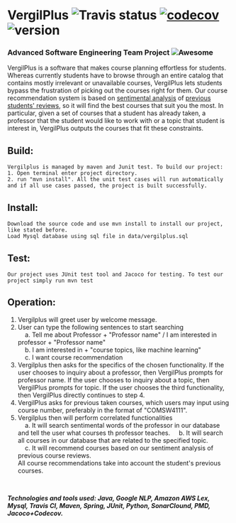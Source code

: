 # VergilPlus ![Travis status](https://travis-ci.org/pow25/vergilplus.svg?branch=master) [![codecov](https://codecov.io/gh/pow25/vergilplus/branch/master/graph/badge.svg)](https://codecov.io/gh/pow25/vergilplus) ![version](https://img.shields.io/badge/version-2.0.0-blue.svg?maxAge=2592000)

### Advanced Software Engineering Team Project ![Awesome](https://cdn.rawgit.com/sindresorhus/awesome/d7305f38d29fed78fa85652e3a63e154dd8e8829/media/badge.svg)

VergilPlus is a software that makes course planning effortless for students. Whereas currently students have to browse through an entire catalog that contains mostly irrelevant or unavailable courses, VergilPlus lets students bypass the frustration of picking out the courses right for them. Our course recommendation system is based on [sentimental analysis](https://cloud.google.com/natural-language/docs/sentiment-tutorial) of [previous students' reviews](http://culpa.info/), so it will find the best courses that suit you the most.  In particular, given a set of courses that a student has already taken, a professor that the student would like to work with or a topic that student is interest in, VergilPlus outputs the courses that fit these constraints.  

## Build: <br />
```
Vergilplus is managed by maven and Junit test. To build our project:
1. Open terminal enter project directory.
2. run "mvn install". All the unit test cases will run automatically and if all use cases passed, the project is built successfully.
```

## Install: <br />
```
Download the source code and use mvn install to install our project, like stated before.
Load Mysql database using sql file in data/vergilplus.sql
```

## Test: <br />
```
Our project uses JUnit test tool and Jacoco for testing. To test our project simply run mvn test
```

## Operation:<br />
1. Vergilplus will greet user by welcome message.<br />
2. User can type the following sentences to start searching<br />
    &nbsp;&nbsp;&nbsp;&nbsp;a. Tell me about Professor + "Professor name" / I am interested in professor + "Professor name"<br />
    &nbsp;&nbsp;&nbsp;&nbsp;b. I am interested in + "course topics, like machine learning"<br />
    &nbsp;&nbsp;&nbsp;&nbsp;c. I want course recommendation<br />
3. Vergilplus then asks for the specifics of the chosen functionality.  If the user chooses to inquiry about a professor, then VergilPlus prompts for professor name.  If the user chooses to inquiry about a topic, then VergilPlus prompts for topic.  If the user chooses the third functionality, then VergilPlus directly continues to step 4.   
4. VergilPlus asks for previous taken courses, which users may input using course number, preferably in the format of "COMSW4111".
5. Vergilplus then will perform correlated functionalities<br />
    &nbsp;&nbsp;&nbsp;&nbsp;a. It will search sentimental words of the professor in our database and tell the user what courses th professor teaches.
    &nbsp;&nbsp;&nbsp;&nbsp;b. It will search all courses in our database that are related to the specified topic.<br />
    &nbsp;&nbsp;&nbsp;&nbsp;c. It will recommend courses based on our sentiment analysis of previous course reviews.<br />
    All course recommendations take into account the student's previous courses.
<br />

***Technologies and tools used: Java, Google NLP, Amazon AWS Lex, Mysql, Travis CI, Maven, Spring, JUnit, Python, SonarClound, PMD, Jacoco+Codecov.***

